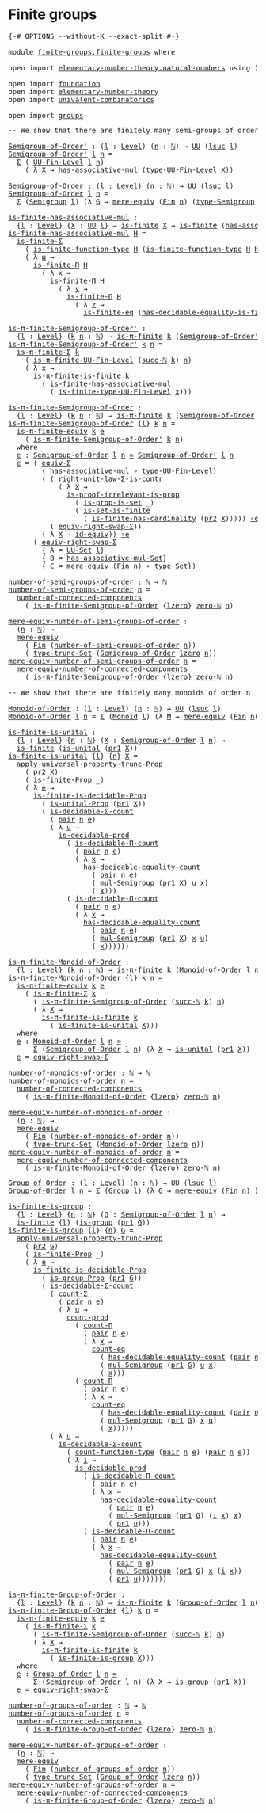 # Finite groups

<pre class="Agda"><a id="26" class="Symbol">{-#</a> <a id="30" class="Keyword">OPTIONS</a> <a id="38" class="Pragma">--without-K</a> <a id="50" class="Pragma">--exact-split</a> <a id="64" class="Symbol">#-}</a>

<a id="69" class="Keyword">module</a> <a id="76" href="finite-groups.finite-groups.html" class="Module">finite-groups.finite-groups</a> <a id="104" class="Keyword">where</a>

<a id="111" class="Keyword">open</a> <a id="116" class="Keyword">import</a> <a id="123" href="elementary-number-theory.natural-numbers.html" class="Module">elementary-number-theory.natural-numbers</a> <a id="164" class="Keyword">using</a> <a id="170" class="Symbol">(</a><a id="171" href="elementary-number-theory.natural-numbers.html#1444" class="Datatype">ℕ</a><a id="172" class="Symbol">)</a>

<a id="175" class="Keyword">open</a> <a id="180" class="Keyword">import</a> <a id="187" href="foundation.html" class="Module">foundation</a>
<a id="198" class="Keyword">open</a> <a id="203" class="Keyword">import</a> <a id="210" href="elementary-number-theory.html" class="Module">elementary-number-theory</a>
<a id="235" class="Keyword">open</a> <a id="240" class="Keyword">import</a> <a id="247" href="univalent-combinatorics.html" class="Module">univalent-combinatorics</a>

<a id="272" class="Keyword">open</a> <a id="277" class="Keyword">import</a> <a id="284" href="groups.html" class="Module">groups</a>
</pre>
<pre class="Agda"><a id="304" class="Comment">-- We show that there are finitely many semi-groups of order n</a>

<a id="Semigroup-of-Order&#39;"></a><a id="368" href="finite-groups.finite-groups.html#368" class="Function">Semigroup-of-Order&#39;</a> <a id="388" class="Symbol">:</a> <a id="390" class="Symbol">(</a><a id="391" href="finite-groups.finite-groups.html#391" class="Bound">l</a> <a id="393" class="Symbol">:</a> <a id="395" href="Agda.Primitive.html#597" class="Postulate">Level</a><a id="400" class="Symbol">)</a> <a id="402" class="Symbol">(</a><a id="403" href="finite-groups.finite-groups.html#403" class="Bound">n</a> <a id="405" class="Symbol">:</a> <a id="407" href="elementary-number-theory.natural-numbers.html#1444" class="Datatype">ℕ</a><a id="408" class="Symbol">)</a> <a id="410" class="Symbol">→</a> <a id="412" href="Agda.Primitive.html#326" class="Primitive">UU</a> <a id="415" class="Symbol">(</a><a id="416" href="Agda.Primitive.html#780" class="Primitive">lsuc</a> <a id="421" href="finite-groups.finite-groups.html#391" class="Bound">l</a><a id="422" class="Symbol">)</a>
<a id="424" href="finite-groups.finite-groups.html#368" class="Function">Semigroup-of-Order&#39;</a> <a id="444" href="finite-groups.finite-groups.html#444" class="Bound">l</a> <a id="446" href="finite-groups.finite-groups.html#446" class="Bound">n</a> <a id="448" class="Symbol">=</a>
  <a id="452" href="foundation-core.dependent-pair-types.html#502" class="Record">Σ</a> <a id="454" class="Symbol">(</a> <a id="456" href="univalent-combinatorics.finite-types.html#4637" class="Function">UU-Fin-Level</a> <a id="469" href="finite-groups.finite-groups.html#444" class="Bound">l</a> <a id="471" href="finite-groups.finite-groups.html#446" class="Bound">n</a><a id="472" class="Symbol">)</a>
    <a id="478" class="Symbol">(</a> <a id="480" class="Symbol">λ</a> <a id="482" href="finite-groups.finite-groups.html#482" class="Bound">X</a> <a id="484" class="Symbol">→</a> <a id="486" href="groups.abstract-groups.html#684" class="Function">has-associative-mul</a> <a id="506" class="Symbol">(</a><a id="507" href="univalent-combinatorics.finite-types.html#4732" class="Function">type-UU-Fin-Level</a> <a id="525" href="finite-groups.finite-groups.html#482" class="Bound">X</a><a id="526" class="Symbol">))</a>

<a id="Semigroup-of-Order"></a><a id="530" href="finite-groups.finite-groups.html#530" class="Function">Semigroup-of-Order</a> <a id="549" class="Symbol">:</a> <a id="551" class="Symbol">(</a><a id="552" href="finite-groups.finite-groups.html#552" class="Bound">l</a> <a id="554" class="Symbol">:</a> <a id="556" href="Agda.Primitive.html#597" class="Postulate">Level</a><a id="561" class="Symbol">)</a> <a id="563" class="Symbol">(</a><a id="564" href="finite-groups.finite-groups.html#564" class="Bound">n</a> <a id="566" class="Symbol">:</a> <a id="568" href="elementary-number-theory.natural-numbers.html#1444" class="Datatype">ℕ</a><a id="569" class="Symbol">)</a> <a id="571" class="Symbol">→</a> <a id="573" href="Agda.Primitive.html#326" class="Primitive">UU</a> <a id="576" class="Symbol">(</a><a id="577" href="Agda.Primitive.html#780" class="Primitive">lsuc</a> <a id="582" href="finite-groups.finite-groups.html#552" class="Bound">l</a><a id="583" class="Symbol">)</a>
<a id="585" href="finite-groups.finite-groups.html#530" class="Function">Semigroup-of-Order</a> <a id="604" href="finite-groups.finite-groups.html#604" class="Bound">l</a> <a id="606" href="finite-groups.finite-groups.html#606" class="Bound">n</a> <a id="608" class="Symbol">=</a>
  <a id="612" href="foundation-core.dependent-pair-types.html#502" class="Record">Σ</a> <a id="614" class="Symbol">(</a><a id="615" href="groups.abstract-groups.html#956" class="Function">Semigroup</a> <a id="625" href="finite-groups.finite-groups.html#604" class="Bound">l</a><a id="626" class="Symbol">)</a> <a id="628" class="Symbol">(λ</a> <a id="631" href="finite-groups.finite-groups.html#631" class="Bound">G</a> <a id="633" class="Symbol">→</a> <a id="635" href="foundation.mere-equivalences.html#1406" class="Function">mere-equiv</a> <a id="646" class="Symbol">(</a><a id="647" href="univalent-combinatorics.standard-finite-types.html#1975" class="Function">Fin</a> <a id="651" href="finite-groups.finite-groups.html#606" class="Bound">n</a><a id="652" class="Symbol">)</a> <a id="654" class="Symbol">(</a><a id="655" href="groups.abstract-groups.html#1152" class="Function">type-Semigroup</a> <a id="670" href="finite-groups.finite-groups.html#631" class="Bound">G</a><a id="671" class="Symbol">))</a>

<a id="is-finite-has-associative-mul"></a><a id="675" href="finite-groups.finite-groups.html#675" class="Function">is-finite-has-associative-mul</a> <a id="705" class="Symbol">:</a>
  <a id="709" class="Symbol">{</a><a id="710" href="finite-groups.finite-groups.html#710" class="Bound">l</a> <a id="712" class="Symbol">:</a> <a id="714" href="Agda.Primitive.html#597" class="Postulate">Level</a><a id="719" class="Symbol">}</a> <a id="721" class="Symbol">{</a><a id="722" href="finite-groups.finite-groups.html#722" class="Bound">X</a> <a id="724" class="Symbol">:</a> <a id="726" href="Agda.Primitive.html#326" class="Primitive">UU</a> <a id="729" href="finite-groups.finite-groups.html#710" class="Bound">l</a><a id="730" class="Symbol">}</a> <a id="732" class="Symbol">→</a> <a id="734" href="univalent-combinatorics.finite-types.html#3732" class="Function">is-finite</a> <a id="744" href="finite-groups.finite-groups.html#722" class="Bound">X</a> <a id="746" class="Symbol">→</a> <a id="748" href="univalent-combinatorics.finite-types.html#3732" class="Function">is-finite</a> <a id="758" class="Symbol">(</a><a id="759" href="groups.abstract-groups.html#684" class="Function">has-associative-mul</a> <a id="779" href="finite-groups.finite-groups.html#722" class="Bound">X</a><a id="780" class="Symbol">)</a>
<a id="782" href="finite-groups.finite-groups.html#675" class="Function">is-finite-has-associative-mul</a> <a id="812" href="finite-groups.finite-groups.html#812" class="Bound">H</a> <a id="814" class="Symbol">=</a>
  <a id="818" href="univalent-combinatorics.dependent-sum-finite-types.html#2479" class="Function">is-finite-Σ</a>
    <a id="834" class="Symbol">(</a> <a id="836" href="univalent-combinatorics.finite-function-types.html#817" class="Function">is-finite-function-type</a> <a id="860" href="finite-groups.finite-groups.html#812" class="Bound">H</a> <a id="862" class="Symbol">(</a><a id="863" href="univalent-combinatorics.finite-function-types.html#817" class="Function">is-finite-function-type</a> <a id="887" href="finite-groups.finite-groups.html#812" class="Bound">H</a> <a id="889" href="finite-groups.finite-groups.html#812" class="Bound">H</a><a id="890" class="Symbol">))</a>
    <a id="897" class="Symbol">(</a> <a id="899" class="Symbol">λ</a> <a id="901" href="finite-groups.finite-groups.html#901" class="Bound">μ</a> <a id="903" class="Symbol">→</a>
      <a id="911" href="univalent-combinatorics.dependent-product-finite-types.html#696" class="Function">is-finite-Π</a> <a id="923" href="finite-groups.finite-groups.html#812" class="Bound">H</a>
        <a id="933" class="Symbol">(</a> <a id="935" class="Symbol">λ</a> <a id="937" href="finite-groups.finite-groups.html#937" class="Bound">x</a> <a id="939" class="Symbol">→</a>
          <a id="951" href="univalent-combinatorics.dependent-product-finite-types.html#696" class="Function">is-finite-Π</a> <a id="963" href="finite-groups.finite-groups.html#812" class="Bound">H</a>
            <a id="977" class="Symbol">(</a> <a id="979" class="Symbol">λ</a> <a id="981" href="finite-groups.finite-groups.html#981" class="Bound">y</a> <a id="983" class="Symbol">→</a>
              <a id="999" href="univalent-combinatorics.dependent-product-finite-types.html#696" class="Function">is-finite-Π</a> <a id="1011" href="finite-groups.finite-groups.html#812" class="Bound">H</a>
                <a id="1029" class="Symbol">(</a> <a id="1031" class="Symbol">λ</a> <a id="1033" href="finite-groups.finite-groups.html#1033" class="Bound">z</a> <a id="1035" class="Symbol">→</a>
                  <a id="1055" href="univalent-combinatorics.equality-finite-types.html#3302" class="Function">is-finite-eq</a> <a id="1068" class="Symbol">(</a><a id="1069" href="univalent-combinatorics.equality-finite-types.html#1960" class="Function">has-decidable-equality-is-finite</a> <a id="1102" href="finite-groups.finite-groups.html#812" class="Bound">H</a><a id="1103" class="Symbol">)))))</a>

<a id="is-π-finite-Semigroup-of-Order&#39;"></a><a id="1110" href="finite-groups.finite-groups.html#1110" class="Function">is-π-finite-Semigroup-of-Order&#39;</a> <a id="1142" class="Symbol">:</a>
  <a id="1146" class="Symbol">{</a><a id="1147" href="finite-groups.finite-groups.html#1147" class="Bound">l</a> <a id="1149" class="Symbol">:</a> <a id="1151" href="Agda.Primitive.html#597" class="Postulate">Level</a><a id="1156" class="Symbol">}</a> <a id="1158" class="Symbol">(</a><a id="1159" href="finite-groups.finite-groups.html#1159" class="Bound">k</a> <a id="1161" href="finite-groups.finite-groups.html#1161" class="Bound">n</a> <a id="1163" class="Symbol">:</a> <a id="1165" href="elementary-number-theory.natural-numbers.html#1444" class="Datatype">ℕ</a><a id="1166" class="Symbol">)</a> <a id="1168" class="Symbol">→</a> <a id="1170" href="univalent-combinatorics.pi-finite-types.html#8676" class="Function">is-π-finite</a> <a id="1182" href="finite-groups.finite-groups.html#1159" class="Bound">k</a> <a id="1184" class="Symbol">(</a><a id="1185" href="finite-groups.finite-groups.html#368" class="Function">Semigroup-of-Order&#39;</a> <a id="1205" href="finite-groups.finite-groups.html#1147" class="Bound">l</a> <a id="1207" href="finite-groups.finite-groups.html#1161" class="Bound">n</a><a id="1208" class="Symbol">)</a>
<a id="1210" href="finite-groups.finite-groups.html#1110" class="Function">is-π-finite-Semigroup-of-Order&#39;</a> <a id="1242" href="finite-groups.finite-groups.html#1242" class="Bound">k</a> <a id="1244" href="finite-groups.finite-groups.html#1244" class="Bound">n</a> <a id="1246" class="Symbol">=</a>
  <a id="1250" href="univalent-combinatorics.pi-finite-types.html#34735" class="Function">is-π-finite-Σ</a> <a id="1264" href="finite-groups.finite-groups.html#1242" class="Bound">k</a>
    <a id="1270" class="Symbol">(</a> <a id="1272" href="univalent-combinatorics.pi-finite-types.html#15770" class="Function">is-π-finite-UU-Fin-Level</a> <a id="1297" class="Symbol">(</a><a id="1298" href="elementary-number-theory.natural-numbers.html#1478" class="InductiveConstructor">succ-ℕ</a> <a id="1305" href="finite-groups.finite-groups.html#1242" class="Bound">k</a><a id="1306" class="Symbol">)</a> <a id="1308" href="finite-groups.finite-groups.html#1244" class="Bound">n</a><a id="1309" class="Symbol">)</a>
    <a id="1315" class="Symbol">(</a> <a id="1317" class="Symbol">λ</a> <a id="1319" href="finite-groups.finite-groups.html#1319" class="Bound">x</a> <a id="1321" class="Symbol">→</a>
      <a id="1329" href="univalent-combinatorics.pi-finite-types.html#14675" class="Function">is-π-finite-is-finite</a> <a id="1351" href="finite-groups.finite-groups.html#1242" class="Bound">k</a>
        <a id="1361" class="Symbol">(</a> <a id="1363" href="finite-groups.finite-groups.html#675" class="Function">is-finite-has-associative-mul</a>
          <a id="1403" class="Symbol">(</a> <a id="1405" href="univalent-combinatorics.finite-types.html#9777" class="Function">is-finite-type-UU-Fin-Level</a> <a id="1433" href="finite-groups.finite-groups.html#1319" class="Bound">x</a><a id="1434" class="Symbol">)))</a>

<a id="is-π-finite-Semigroup-of-Order"></a><a id="1439" href="finite-groups.finite-groups.html#1439" class="Function">is-π-finite-Semigroup-of-Order</a> <a id="1470" class="Symbol">:</a>
  <a id="1474" class="Symbol">{</a><a id="1475" href="finite-groups.finite-groups.html#1475" class="Bound">l</a> <a id="1477" class="Symbol">:</a> <a id="1479" href="Agda.Primitive.html#597" class="Postulate">Level</a><a id="1484" class="Symbol">}</a> <a id="1486" class="Symbol">(</a><a id="1487" href="finite-groups.finite-groups.html#1487" class="Bound">k</a> <a id="1489" href="finite-groups.finite-groups.html#1489" class="Bound">n</a> <a id="1491" class="Symbol">:</a> <a id="1493" href="elementary-number-theory.natural-numbers.html#1444" class="Datatype">ℕ</a><a id="1494" class="Symbol">)</a> <a id="1496" class="Symbol">→</a> <a id="1498" href="univalent-combinatorics.pi-finite-types.html#8676" class="Function">is-π-finite</a> <a id="1510" href="finite-groups.finite-groups.html#1487" class="Bound">k</a> <a id="1512" class="Symbol">(</a><a id="1513" href="finite-groups.finite-groups.html#530" class="Function">Semigroup-of-Order</a> <a id="1532" href="finite-groups.finite-groups.html#1475" class="Bound">l</a> <a id="1534" href="finite-groups.finite-groups.html#1489" class="Bound">n</a><a id="1535" class="Symbol">)</a>
<a id="1537" href="finite-groups.finite-groups.html#1439" class="Function">is-π-finite-Semigroup-of-Order</a> <a id="1568" class="Symbol">{</a><a id="1569" href="finite-groups.finite-groups.html#1569" class="Bound">l</a><a id="1570" class="Symbol">}</a> <a id="1572" href="finite-groups.finite-groups.html#1572" class="Bound">k</a> <a id="1574" href="finite-groups.finite-groups.html#1574" class="Bound">n</a> <a id="1576" class="Symbol">=</a>
  <a id="1580" href="univalent-combinatorics.pi-finite-types.html#10882" class="Function">is-π-finite-equiv</a> <a id="1598" href="finite-groups.finite-groups.html#1572" class="Bound">k</a> <a id="1600" href="finite-groups.finite-groups.html#1655" class="Function">e</a>
    <a id="1606" class="Symbol">(</a> <a id="1608" href="finite-groups.finite-groups.html#1110" class="Function">is-π-finite-Semigroup-of-Order&#39;</a> <a id="1640" href="finite-groups.finite-groups.html#1572" class="Bound">k</a> <a id="1642" href="finite-groups.finite-groups.html#1574" class="Bound">n</a><a id="1643" class="Symbol">)</a>
  <a id="1647" class="Keyword">where</a>
  <a id="1655" href="finite-groups.finite-groups.html#1655" class="Function">e</a> <a id="1657" class="Symbol">:</a> <a id="1659" href="finite-groups.finite-groups.html#530" class="Function">Semigroup-of-Order</a> <a id="1678" href="finite-groups.finite-groups.html#1569" class="Bound">l</a> <a id="1680" href="finite-groups.finite-groups.html#1574" class="Bound">n</a> <a id="1682" href="foundation-core.equivalences.html#1607" class="Function Operator">≃</a> <a id="1684" href="finite-groups.finite-groups.html#368" class="Function">Semigroup-of-Order&#39;</a> <a id="1704" href="finite-groups.finite-groups.html#1569" class="Bound">l</a> <a id="1706" href="finite-groups.finite-groups.html#1574" class="Bound">n</a>
  <a id="1710" href="finite-groups.finite-groups.html#1655" class="Function">e</a> <a id="1712" class="Symbol">=</a> <a id="1714" class="Symbol">(</a> <a id="1716" href="foundation-core.functoriality-dependent-pair-types.html#10421" class="Function">equiv-Σ</a>
        <a id="1732" class="Symbol">(</a> <a id="1734" href="groups.abstract-groups.html#684" class="Function">has-associative-mul</a> <a id="1754" href="foundation-core.functions.html#407" class="Function Operator">∘</a> <a id="1756" href="univalent-combinatorics.finite-types.html#4732" class="Function">type-UU-Fin-Level</a><a id="1773" class="Symbol">)</a>
        <a id="1783" class="Symbol">(</a> <a id="1785" class="Symbol">(</a> <a id="1787" href="foundation-core.type-arithmetic-dependent-pair-types.html#4301" class="Function">right-unit-law-Σ-is-contr</a>
            <a id="1825" class="Symbol">(</a> <a id="1827" class="Symbol">λ</a> <a id="1829" href="finite-groups.finite-groups.html#1829" class="Bound">X</a> <a id="1831" class="Symbol">→</a>
              <a id="1847" href="foundation-core.propositions.html#2978" class="Function">is-proof-irrelevant-is-prop</a>
                <a id="1891" class="Symbol">(</a> <a id="1893" href="foundation.sets.html#2041" class="Function">is-prop-is-set</a> <a id="1908" class="Symbol">_)</a>
                <a id="1927" class="Symbol">(</a> <a id="1929" href="univalent-combinatorics.equality-finite-types.html#1601" class="Function">is-set-is-finite</a>
                  <a id="1964" class="Symbol">(</a> <a id="1966" href="univalent-combinatorics.finite-types.html#11573" class="Function">is-finite-has-cardinality</a> <a id="1992" class="Symbol">(</a><a id="1993" href="foundation-core.dependent-pair-types.html#604" class="Field">pr2</a> <a id="1997" href="finite-groups.finite-groups.html#1829" class="Bound">X</a><a id="1998" class="Symbol">)))))</a> <a id="2004" href="foundation-core.equivalences.html#7843" class="Function Operator">∘e</a>
          <a id="2017" class="Symbol">(</a> <a id="2019" href="foundation-core.type-arithmetic-dependent-pair-types.html#11499" class="Function">equiv-right-swap-Σ</a><a id="2037" class="Symbol">))</a>
        <a id="2048" class="Symbol">(</a> <a id="2050" class="Symbol">λ</a> <a id="2052" href="finite-groups.finite-groups.html#2052" class="Bound">X</a> <a id="2054" class="Symbol">→</a> <a id="2056" href="foundation-core.equivalences.html#2480" class="Function">id-equiv</a><a id="2064" class="Symbol">))</a> <a id="2067" href="foundation-core.equivalences.html#7843" class="Function Operator">∘e</a>
      <a id="2076" class="Symbol">(</a> <a id="2078" href="foundation-core.type-arithmetic-dependent-pair-types.html#11499" class="Function">equiv-right-swap-Σ</a>
        <a id="2105" class="Symbol">{</a> <a id="2107" class="Argument">A</a> <a id="2109" class="Symbol">=</a> <a id="2111" href="foundation-core.sets.html#1177" class="Function">UU-Set</a> <a id="2118" href="finite-groups.finite-groups.html#1569" class="Bound">l</a><a id="2119" class="Symbol">}</a>
        <a id="2129" class="Symbol">{</a> <a id="2131" class="Argument">B</a> <a id="2133" class="Symbol">=</a> <a id="2135" href="groups.abstract-groups.html#830" class="Function">has-associative-mul-Set</a><a id="2158" class="Symbol">}</a>
        <a id="2168" class="Symbol">{</a> <a id="2170" class="Argument">C</a> <a id="2172" class="Symbol">=</a> <a id="2174" href="foundation.mere-equivalences.html#1406" class="Function">mere-equiv</a> <a id="2185" class="Symbol">(</a><a id="2186" href="univalent-combinatorics.standard-finite-types.html#1975" class="Function">Fin</a> <a id="2190" href="finite-groups.finite-groups.html#1574" class="Bound">n</a><a id="2191" class="Symbol">)</a> <a id="2193" href="foundation-core.functions.html#407" class="Function Operator">∘</a> <a id="2195" href="foundation-core.sets.html#1291" class="Function">type-Set</a><a id="2203" class="Symbol">})</a>

<a id="number-of-semi-groups-of-order"></a><a id="2207" href="finite-groups.finite-groups.html#2207" class="Function">number-of-semi-groups-of-order</a> <a id="2238" class="Symbol">:</a> <a id="2240" href="elementary-number-theory.natural-numbers.html#1444" class="Datatype">ℕ</a> <a id="2242" class="Symbol">→</a> <a id="2244" href="elementary-number-theory.natural-numbers.html#1444" class="Datatype">ℕ</a>
<a id="2246" href="finite-groups.finite-groups.html#2207" class="Function">number-of-semi-groups-of-order</a> <a id="2277" href="finite-groups.finite-groups.html#2277" class="Bound">n</a> <a id="2279" class="Symbol">=</a>
  <a id="2283" href="univalent-combinatorics.pi-finite-types.html#7954" class="Function">number-of-connected-components</a>
    <a id="2318" class="Symbol">(</a> <a id="2320" href="finite-groups.finite-groups.html#1439" class="Function">is-π-finite-Semigroup-of-Order</a> <a id="2351" class="Symbol">{</a><a id="2352" href="Agda.Primitive.html#764" class="Primitive">lzero</a><a id="2357" class="Symbol">}</a> <a id="2359" href="elementary-number-theory.natural-numbers.html#1465" class="InductiveConstructor">zero-ℕ</a> <a id="2366" href="finite-groups.finite-groups.html#2277" class="Bound">n</a><a id="2367" class="Symbol">)</a>

<a id="mere-equiv-number-of-semi-groups-of-order"></a><a id="2370" href="finite-groups.finite-groups.html#2370" class="Function">mere-equiv-number-of-semi-groups-of-order</a> <a id="2412" class="Symbol">:</a>
  <a id="2416" class="Symbol">(</a><a id="2417" href="finite-groups.finite-groups.html#2417" class="Bound">n</a> <a id="2419" class="Symbol">:</a> <a id="2421" href="elementary-number-theory.natural-numbers.html#1444" class="Datatype">ℕ</a><a id="2422" class="Symbol">)</a> <a id="2424" class="Symbol">→</a>
  <a id="2428" href="foundation.mere-equivalences.html#1406" class="Function">mere-equiv</a>
    <a id="2443" class="Symbol">(</a> <a id="2445" href="univalent-combinatorics.standard-finite-types.html#1975" class="Function">Fin</a> <a id="2449" class="Symbol">(</a><a id="2450" href="finite-groups.finite-groups.html#2207" class="Function">number-of-semi-groups-of-order</a> <a id="2481" href="finite-groups.finite-groups.html#2417" class="Bound">n</a><a id="2482" class="Symbol">))</a>
    <a id="2489" class="Symbol">(</a> <a id="2491" href="foundation.set-truncations.html#3386" class="Postulate">type-trunc-Set</a> <a id="2506" class="Symbol">(</a><a id="2507" href="finite-groups.finite-groups.html#530" class="Function">Semigroup-of-Order</a> <a id="2526" href="Agda.Primitive.html#764" class="Primitive">lzero</a> <a id="2532" href="finite-groups.finite-groups.html#2417" class="Bound">n</a><a id="2533" class="Symbol">))</a>
<a id="2536" href="finite-groups.finite-groups.html#2370" class="Function">mere-equiv-number-of-semi-groups-of-order</a> <a id="2578" href="finite-groups.finite-groups.html#2578" class="Bound">n</a> <a id="2580" class="Symbol">=</a>
  <a id="2584" href="univalent-combinatorics.pi-finite-types.html#8119" class="Function">mere-equiv-number-of-connected-components</a>
    <a id="2630" class="Symbol">(</a> <a id="2632" href="finite-groups.finite-groups.html#1439" class="Function">is-π-finite-Semigroup-of-Order</a> <a id="2663" class="Symbol">{</a><a id="2664" href="Agda.Primitive.html#764" class="Primitive">lzero</a><a id="2669" class="Symbol">}</a> <a id="2671" href="elementary-number-theory.natural-numbers.html#1465" class="InductiveConstructor">zero-ℕ</a> <a id="2678" href="finite-groups.finite-groups.html#2578" class="Bound">n</a><a id="2679" class="Symbol">)</a>

<a id="2682" class="Comment">-- We show that there are finitely many monoids of order n</a>

<a id="Monoid-of-Order"></a><a id="2742" href="finite-groups.finite-groups.html#2742" class="Function">Monoid-of-Order</a> <a id="2758" class="Symbol">:</a> <a id="2760" class="Symbol">(</a><a id="2761" href="finite-groups.finite-groups.html#2761" class="Bound">l</a> <a id="2763" class="Symbol">:</a> <a id="2765" href="Agda.Primitive.html#597" class="Postulate">Level</a><a id="2770" class="Symbol">)</a> <a id="2772" class="Symbol">(</a><a id="2773" href="finite-groups.finite-groups.html#2773" class="Bound">n</a> <a id="2775" class="Symbol">:</a> <a id="2777" href="elementary-number-theory.natural-numbers.html#1444" class="Datatype">ℕ</a><a id="2778" class="Symbol">)</a> <a id="2780" class="Symbol">→</a> <a id="2782" href="Agda.Primitive.html#326" class="Primitive">UU</a> <a id="2785" class="Symbol">(</a><a id="2786" href="Agda.Primitive.html#780" class="Primitive">lsuc</a> <a id="2791" href="finite-groups.finite-groups.html#2761" class="Bound">l</a><a id="2792" class="Symbol">)</a>
<a id="2794" href="finite-groups.finite-groups.html#2742" class="Function">Monoid-of-Order</a> <a id="2810" href="finite-groups.finite-groups.html#2810" class="Bound">l</a> <a id="2812" href="finite-groups.finite-groups.html#2812" class="Bound">n</a> <a id="2814" class="Symbol">=</a> <a id="2816" href="foundation-core.dependent-pair-types.html#502" class="Record">Σ</a> <a id="2818" class="Symbol">(</a><a id="2819" href="groups.abstract-groups.html#16849" class="Function">Monoid</a> <a id="2826" href="finite-groups.finite-groups.html#2810" class="Bound">l</a><a id="2827" class="Symbol">)</a> <a id="2829" class="Symbol">(λ</a> <a id="2832" href="finite-groups.finite-groups.html#2832" class="Bound">M</a> <a id="2834" class="Symbol">→</a> <a id="2836" href="foundation.mere-equivalences.html#1406" class="Function">mere-equiv</a> <a id="2847" class="Symbol">(</a><a id="2848" href="univalent-combinatorics.standard-finite-types.html#1975" class="Function">Fin</a> <a id="2852" href="finite-groups.finite-groups.html#2812" class="Bound">n</a><a id="2853" class="Symbol">)</a> <a id="2855" class="Symbol">(</a><a id="2856" href="groups.abstract-groups.html#17014" class="Function">type-Monoid</a> <a id="2868" href="finite-groups.finite-groups.html#2832" class="Bound">M</a><a id="2869" class="Symbol">))</a>

<a id="is-finite-is-unital"></a><a id="2873" href="finite-groups.finite-groups.html#2873" class="Function">is-finite-is-unital</a> <a id="2893" class="Symbol">:</a>
  <a id="2897" class="Symbol">{</a><a id="2898" href="finite-groups.finite-groups.html#2898" class="Bound">l</a> <a id="2900" class="Symbol">:</a> <a id="2902" href="Agda.Primitive.html#597" class="Postulate">Level</a><a id="2907" class="Symbol">}</a> <a id="2909" class="Symbol">{</a><a id="2910" href="finite-groups.finite-groups.html#2910" class="Bound">n</a> <a id="2912" class="Symbol">:</a> <a id="2914" href="elementary-number-theory.natural-numbers.html#1444" class="Datatype">ℕ</a><a id="2915" class="Symbol">}</a> <a id="2917" class="Symbol">(</a><a id="2918" href="finite-groups.finite-groups.html#2918" class="Bound">X</a> <a id="2920" class="Symbol">:</a> <a id="2922" href="finite-groups.finite-groups.html#530" class="Function">Semigroup-of-Order</a> <a id="2941" href="finite-groups.finite-groups.html#2898" class="Bound">l</a> <a id="2943" href="finite-groups.finite-groups.html#2910" class="Bound">n</a><a id="2944" class="Symbol">)</a> <a id="2946" class="Symbol">→</a>
  <a id="2950" href="univalent-combinatorics.finite-types.html#3732" class="Function">is-finite</a> <a id="2960" class="Symbol">(</a><a id="2961" href="groups.abstract-groups.html#16626" class="Function">is-unital</a> <a id="2971" class="Symbol">(</a><a id="2972" href="foundation-core.dependent-pair-types.html#592" class="Field">pr1</a> <a id="2976" href="finite-groups.finite-groups.html#2918" class="Bound">X</a><a id="2977" class="Symbol">))</a>
<a id="2980" href="finite-groups.finite-groups.html#2873" class="Function">is-finite-is-unital</a> <a id="3000" class="Symbol">{</a><a id="3001" href="finite-groups.finite-groups.html#3001" class="Bound">l</a><a id="3002" class="Symbol">}</a> <a id="3004" class="Symbol">{</a><a id="3005" href="finite-groups.finite-groups.html#3005" class="Bound">n</a><a id="3006" class="Symbol">}</a> <a id="3008" href="finite-groups.finite-groups.html#3008" class="Bound">X</a> <a id="3010" class="Symbol">=</a>
  <a id="3014" href="foundation.propositional-truncations.html#5148" class="Function">apply-universal-property-trunc-Prop</a>
    <a id="3054" class="Symbol">(</a> <a id="3056" href="foundation-core.dependent-pair-types.html#604" class="Field">pr2</a> <a id="3060" href="finite-groups.finite-groups.html#3008" class="Bound">X</a><a id="3061" class="Symbol">)</a>
    <a id="3067" class="Symbol">(</a> <a id="3069" href="univalent-combinatorics.finite-types.html#3641" class="Function">is-finite-Prop</a> <a id="3084" class="Symbol">_)</a>
    <a id="3091" class="Symbol">(</a> <a id="3093" class="Symbol">λ</a> <a id="3095" href="finite-groups.finite-groups.html#3095" class="Bound">e</a> <a id="3097" class="Symbol">→</a>
      <a id="3105" href="univalent-combinatorics.finite-types.html#8538" class="Function">is-finite-is-decidable-Prop</a>
        <a id="3141" class="Symbol">(</a> <a id="3143" href="groups.abstract-groups.html#18963" class="Function">is-unital-Prop</a> <a id="3158" class="Symbol">(</a><a id="3159" href="foundation-core.dependent-pair-types.html#592" class="Field">pr1</a> <a id="3163" href="finite-groups.finite-groups.html#3008" class="Bound">X</a><a id="3164" class="Symbol">))</a>
        <a id="3175" class="Symbol">(</a> <a id="3177" href="univalent-combinatorics.decidable-dependent-pair-types.html#800" class="Function">is-decidable-Σ-count</a>
          <a id="3208" class="Symbol">(</a> <a id="3210" href="foundation-core.dependent-pair-types.html#575" class="InductiveConstructor">pair</a> <a id="3215" href="finite-groups.finite-groups.html#3005" class="Bound">n</a> <a id="3217" href="finite-groups.finite-groups.html#3095" class="Bound">e</a><a id="3218" class="Symbol">)</a>
          <a id="3230" class="Symbol">(</a> <a id="3232" class="Symbol">λ</a> <a id="3234" href="finite-groups.finite-groups.html#3234" class="Bound">u</a> <a id="3236" class="Symbol">→</a>
            <a id="3250" href="foundation.decidable-types.html#3650" class="Function">is-decidable-prod</a>
              <a id="3282" class="Symbol">(</a> <a id="3284" href="univalent-combinatorics.decidable-dependent-function-types.html#1130" class="Function">is-decidable-Π-count</a>
                <a id="3321" class="Symbol">(</a> <a id="3323" href="foundation-core.dependent-pair-types.html#575" class="InductiveConstructor">pair</a> <a id="3328" href="finite-groups.finite-groups.html#3005" class="Bound">n</a> <a id="3330" href="finite-groups.finite-groups.html#3095" class="Bound">e</a><a id="3331" class="Symbol">)</a>
                <a id="3349" class="Symbol">(</a> <a id="3351" class="Symbol">λ</a> <a id="3353" href="finite-groups.finite-groups.html#3353" class="Bound">x</a> <a id="3355" class="Symbol">→</a>
                  <a id="3375" href="univalent-combinatorics.counting.html#5708" class="Function">has-decidable-equality-count</a>
                    <a id="3424" class="Symbol">(</a> <a id="3426" href="foundation-core.dependent-pair-types.html#575" class="InductiveConstructor">pair</a> <a id="3431" href="finite-groups.finite-groups.html#3005" class="Bound">n</a> <a id="3433" href="finite-groups.finite-groups.html#3095" class="Bound">e</a><a id="3434" class="Symbol">)</a>
                    <a id="3456" class="Symbol">(</a> <a id="3458" href="groups.abstract-groups.html#1426" class="Function">mul-Semigroup</a> <a id="3472" class="Symbol">(</a><a id="3473" href="foundation-core.dependent-pair-types.html#592" class="Field">pr1</a> <a id="3477" href="finite-groups.finite-groups.html#3008" class="Bound">X</a><a id="3478" class="Symbol">)</a> <a id="3480" href="finite-groups.finite-groups.html#3234" class="Bound">u</a> <a id="3482" href="finite-groups.finite-groups.html#3353" class="Bound">x</a><a id="3483" class="Symbol">)</a>
                    <a id="3505" class="Symbol">(</a> <a id="3507" href="finite-groups.finite-groups.html#3353" class="Bound">x</a><a id="3508" class="Symbol">)))</a>
              <a id="3526" class="Symbol">(</a> <a id="3528" href="univalent-combinatorics.decidable-dependent-function-types.html#1130" class="Function">is-decidable-Π-count</a>
                <a id="3565" class="Symbol">(</a> <a id="3567" href="foundation-core.dependent-pair-types.html#575" class="InductiveConstructor">pair</a> <a id="3572" href="finite-groups.finite-groups.html#3005" class="Bound">n</a> <a id="3574" href="finite-groups.finite-groups.html#3095" class="Bound">e</a><a id="3575" class="Symbol">)</a>
                <a id="3593" class="Symbol">(</a> <a id="3595" class="Symbol">λ</a> <a id="3597" href="finite-groups.finite-groups.html#3597" class="Bound">x</a> <a id="3599" class="Symbol">→</a>
                  <a id="3619" href="univalent-combinatorics.counting.html#5708" class="Function">has-decidable-equality-count</a>
                    <a id="3668" class="Symbol">(</a> <a id="3670" href="foundation-core.dependent-pair-types.html#575" class="InductiveConstructor">pair</a> <a id="3675" href="finite-groups.finite-groups.html#3005" class="Bound">n</a> <a id="3677" href="finite-groups.finite-groups.html#3095" class="Bound">e</a><a id="3678" class="Symbol">)</a>
                    <a id="3700" class="Symbol">(</a> <a id="3702" href="groups.abstract-groups.html#1426" class="Function">mul-Semigroup</a> <a id="3716" class="Symbol">(</a><a id="3717" href="foundation-core.dependent-pair-types.html#592" class="Field">pr1</a> <a id="3721" href="finite-groups.finite-groups.html#3008" class="Bound">X</a><a id="3722" class="Symbol">)</a> <a id="3724" href="finite-groups.finite-groups.html#3597" class="Bound">x</a> <a id="3726" href="finite-groups.finite-groups.html#3234" class="Bound">u</a><a id="3727" class="Symbol">)</a>
                    <a id="3749" class="Symbol">(</a> <a id="3751" href="finite-groups.finite-groups.html#3597" class="Bound">x</a><a id="3752" class="Symbol">))))))</a>

<a id="is-π-finite-Monoid-of-Order"></a><a id="3760" href="finite-groups.finite-groups.html#3760" class="Function">is-π-finite-Monoid-of-Order</a> <a id="3788" class="Symbol">:</a>
  <a id="3792" class="Symbol">{</a><a id="3793" href="finite-groups.finite-groups.html#3793" class="Bound">l</a> <a id="3795" class="Symbol">:</a> <a id="3797" href="Agda.Primitive.html#597" class="Postulate">Level</a><a id="3802" class="Symbol">}</a> <a id="3804" class="Symbol">(</a><a id="3805" href="finite-groups.finite-groups.html#3805" class="Bound">k</a> <a id="3807" href="finite-groups.finite-groups.html#3807" class="Bound">n</a> <a id="3809" class="Symbol">:</a> <a id="3811" href="elementary-number-theory.natural-numbers.html#1444" class="Datatype">ℕ</a><a id="3812" class="Symbol">)</a> <a id="3814" class="Symbol">→</a> <a id="3816" href="univalent-combinatorics.pi-finite-types.html#8676" class="Function">is-π-finite</a> <a id="3828" href="finite-groups.finite-groups.html#3805" class="Bound">k</a> <a id="3830" class="Symbol">(</a><a id="3831" href="finite-groups.finite-groups.html#2742" class="Function">Monoid-of-Order</a> <a id="3847" href="finite-groups.finite-groups.html#3793" class="Bound">l</a> <a id="3849" href="finite-groups.finite-groups.html#3807" class="Bound">n</a><a id="3850" class="Symbol">)</a>
<a id="3852" href="finite-groups.finite-groups.html#3760" class="Function">is-π-finite-Monoid-of-Order</a> <a id="3880" class="Symbol">{</a><a id="3881" href="finite-groups.finite-groups.html#3881" class="Bound">l</a><a id="3882" class="Symbol">}</a> <a id="3884" href="finite-groups.finite-groups.html#3884" class="Bound">k</a> <a id="3886" href="finite-groups.finite-groups.html#3886" class="Bound">n</a> <a id="3888" class="Symbol">=</a>
  <a id="3892" href="univalent-combinatorics.pi-finite-types.html#10882" class="Function">is-π-finite-equiv</a> <a id="3910" href="finite-groups.finite-groups.html#3884" class="Bound">k</a> <a id="3912" href="finite-groups.finite-groups.html#4082" class="Function">e</a>
    <a id="3918" class="Symbol">(</a> <a id="3920" href="univalent-combinatorics.pi-finite-types.html#34735" class="Function">is-π-finite-Σ</a> <a id="3934" href="finite-groups.finite-groups.html#3884" class="Bound">k</a>
      <a id="3942" class="Symbol">(</a> <a id="3944" href="finite-groups.finite-groups.html#1439" class="Function">is-π-finite-Semigroup-of-Order</a> <a id="3975" class="Symbol">(</a><a id="3976" href="elementary-number-theory.natural-numbers.html#1478" class="InductiveConstructor">succ-ℕ</a> <a id="3983" href="finite-groups.finite-groups.html#3884" class="Bound">k</a><a id="3984" class="Symbol">)</a> <a id="3986" href="finite-groups.finite-groups.html#3886" class="Bound">n</a><a id="3987" class="Symbol">)</a>
      <a id="3995" class="Symbol">(</a> <a id="3997" class="Symbol">λ</a> <a id="3999" href="finite-groups.finite-groups.html#3999" class="Bound">X</a> <a id="4001" class="Symbol">→</a>
        <a id="4011" href="univalent-combinatorics.pi-finite-types.html#14675" class="Function">is-π-finite-is-finite</a> <a id="4033" href="finite-groups.finite-groups.html#3884" class="Bound">k</a>
          <a id="4045" class="Symbol">(</a> <a id="4047" href="finite-groups.finite-groups.html#2873" class="Function">is-finite-is-unital</a> <a id="4067" href="finite-groups.finite-groups.html#3999" class="Bound">X</a><a id="4068" class="Symbol">)))</a>
  <a id="4074" class="Keyword">where</a>
  <a id="4082" href="finite-groups.finite-groups.html#4082" class="Function">e</a> <a id="4084" class="Symbol">:</a> <a id="4086" href="finite-groups.finite-groups.html#2742" class="Function">Monoid-of-Order</a> <a id="4102" href="finite-groups.finite-groups.html#3881" class="Bound">l</a> <a id="4104" href="finite-groups.finite-groups.html#3886" class="Bound">n</a> <a id="4106" href="foundation-core.equivalences.html#1607" class="Function Operator">≃</a>
      <a id="4114" href="foundation-core.dependent-pair-types.html#502" class="Record">Σ</a> <a id="4116" class="Symbol">(</a><a id="4117" href="finite-groups.finite-groups.html#530" class="Function">Semigroup-of-Order</a> <a id="4136" href="finite-groups.finite-groups.html#3881" class="Bound">l</a> <a id="4138" href="finite-groups.finite-groups.html#3886" class="Bound">n</a><a id="4139" class="Symbol">)</a> <a id="4141" class="Symbol">(λ</a> <a id="4144" href="finite-groups.finite-groups.html#4144" class="Bound">X</a> <a id="4146" class="Symbol">→</a> <a id="4148" href="groups.abstract-groups.html#16626" class="Function">is-unital</a> <a id="4158" class="Symbol">(</a><a id="4159" href="foundation-core.dependent-pair-types.html#592" class="Field">pr1</a> <a id="4163" href="finite-groups.finite-groups.html#4144" class="Bound">X</a><a id="4164" class="Symbol">))</a>
  <a id="4169" href="finite-groups.finite-groups.html#4082" class="Function">e</a> <a id="4171" class="Symbol">=</a> <a id="4173" href="foundation-core.type-arithmetic-dependent-pair-types.html#11499" class="Function">equiv-right-swap-Σ</a>

<a id="number-of-monoids-of-order"></a><a id="4193" href="finite-groups.finite-groups.html#4193" class="Function">number-of-monoids-of-order</a> <a id="4220" class="Symbol">:</a> <a id="4222" href="elementary-number-theory.natural-numbers.html#1444" class="Datatype">ℕ</a> <a id="4224" class="Symbol">→</a> <a id="4226" href="elementary-number-theory.natural-numbers.html#1444" class="Datatype">ℕ</a>
<a id="4228" href="finite-groups.finite-groups.html#4193" class="Function">number-of-monoids-of-order</a> <a id="4255" href="finite-groups.finite-groups.html#4255" class="Bound">n</a> <a id="4257" class="Symbol">=</a>
  <a id="4261" href="univalent-combinatorics.pi-finite-types.html#7954" class="Function">number-of-connected-components</a>
    <a id="4296" class="Symbol">(</a> <a id="4298" href="finite-groups.finite-groups.html#3760" class="Function">is-π-finite-Monoid-of-Order</a> <a id="4326" class="Symbol">{</a><a id="4327" href="Agda.Primitive.html#764" class="Primitive">lzero</a><a id="4332" class="Symbol">}</a> <a id="4334" href="elementary-number-theory.natural-numbers.html#1465" class="InductiveConstructor">zero-ℕ</a> <a id="4341" href="finite-groups.finite-groups.html#4255" class="Bound">n</a><a id="4342" class="Symbol">)</a>

<a id="mere-equiv-number-of-monoids-of-order"></a><a id="4345" href="finite-groups.finite-groups.html#4345" class="Function">mere-equiv-number-of-monoids-of-order</a> <a id="4383" class="Symbol">:</a>
  <a id="4387" class="Symbol">(</a><a id="4388" href="finite-groups.finite-groups.html#4388" class="Bound">n</a> <a id="4390" class="Symbol">:</a> <a id="4392" href="elementary-number-theory.natural-numbers.html#1444" class="Datatype">ℕ</a><a id="4393" class="Symbol">)</a> <a id="4395" class="Symbol">→</a>
  <a id="4399" href="foundation.mere-equivalences.html#1406" class="Function">mere-equiv</a>
    <a id="4414" class="Symbol">(</a> <a id="4416" href="univalent-combinatorics.standard-finite-types.html#1975" class="Function">Fin</a> <a id="4420" class="Symbol">(</a><a id="4421" href="finite-groups.finite-groups.html#4193" class="Function">number-of-monoids-of-order</a> <a id="4448" href="finite-groups.finite-groups.html#4388" class="Bound">n</a><a id="4449" class="Symbol">))</a>
    <a id="4456" class="Symbol">(</a> <a id="4458" href="foundation.set-truncations.html#3386" class="Postulate">type-trunc-Set</a> <a id="4473" class="Symbol">(</a><a id="4474" href="finite-groups.finite-groups.html#2742" class="Function">Monoid-of-Order</a> <a id="4490" href="Agda.Primitive.html#764" class="Primitive">lzero</a> <a id="4496" href="finite-groups.finite-groups.html#4388" class="Bound">n</a><a id="4497" class="Symbol">))</a>
<a id="4500" href="finite-groups.finite-groups.html#4345" class="Function">mere-equiv-number-of-monoids-of-order</a> <a id="4538" href="finite-groups.finite-groups.html#4538" class="Bound">n</a> <a id="4540" class="Symbol">=</a>
  <a id="4544" href="univalent-combinatorics.pi-finite-types.html#8119" class="Function">mere-equiv-number-of-connected-components</a>
    <a id="4590" class="Symbol">(</a> <a id="4592" href="finite-groups.finite-groups.html#3760" class="Function">is-π-finite-Monoid-of-Order</a> <a id="4620" class="Symbol">{</a><a id="4621" href="Agda.Primitive.html#764" class="Primitive">lzero</a><a id="4626" class="Symbol">}</a> <a id="4628" href="elementary-number-theory.natural-numbers.html#1465" class="InductiveConstructor">zero-ℕ</a> <a id="4635" href="finite-groups.finite-groups.html#4538" class="Bound">n</a><a id="4636" class="Symbol">)</a>
</pre>

<pre class="Agda"><a id="Group-of-Order"></a><a id="4652" href="finite-groups.finite-groups.html#4652" class="Function">Group-of-Order</a> <a id="4667" class="Symbol">:</a> <a id="4669" class="Symbol">(</a><a id="4670" href="finite-groups.finite-groups.html#4670" class="Bound">l</a> <a id="4672" class="Symbol">:</a> <a id="4674" href="Agda.Primitive.html#597" class="Postulate">Level</a><a id="4679" class="Symbol">)</a> <a id="4681" class="Symbol">(</a><a id="4682" href="finite-groups.finite-groups.html#4682" class="Bound">n</a> <a id="4684" class="Symbol">:</a> <a id="4686" href="elementary-number-theory.natural-numbers.html#1444" class="Datatype">ℕ</a><a id="4687" class="Symbol">)</a> <a id="4689" class="Symbol">→</a> <a id="4691" href="Agda.Primitive.html#326" class="Primitive">UU</a> <a id="4694" class="Symbol">(</a><a id="4695" href="Agda.Primitive.html#780" class="Primitive">lsuc</a> <a id="4700" href="finite-groups.finite-groups.html#4670" class="Bound">l</a><a id="4701" class="Symbol">)</a>
<a id="4703" href="finite-groups.finite-groups.html#4652" class="Function">Group-of-Order</a> <a id="4718" href="finite-groups.finite-groups.html#4718" class="Bound">l</a> <a id="4720" href="finite-groups.finite-groups.html#4720" class="Bound">n</a> <a id="4722" class="Symbol">=</a> <a id="4724" href="foundation-core.dependent-pair-types.html#502" class="Record">Σ</a> <a id="4726" class="Symbol">(</a><a id="4727" href="groups.abstract-groups.html#23569" class="Function">Group</a> <a id="4733" href="finite-groups.finite-groups.html#4718" class="Bound">l</a><a id="4734" class="Symbol">)</a> <a id="4736" class="Symbol">(λ</a> <a id="4739" href="finite-groups.finite-groups.html#4739" class="Bound">G</a> <a id="4741" class="Symbol">→</a> <a id="4743" href="foundation.mere-equivalences.html#1406" class="Function">mere-equiv</a> <a id="4754" class="Symbol">(</a><a id="4755" href="univalent-combinatorics.standard-finite-types.html#1975" class="Function">Fin</a> <a id="4759" href="finite-groups.finite-groups.html#4720" class="Bound">n</a><a id="4760" class="Symbol">)</a> <a id="4762" class="Symbol">(</a><a id="4763" href="groups.abstract-groups.html#23847" class="Function">type-Group</a> <a id="4774" href="finite-groups.finite-groups.html#4739" class="Bound">G</a><a id="4775" class="Symbol">))</a>

<a id="is-finite-is-group"></a><a id="4779" href="finite-groups.finite-groups.html#4779" class="Function">is-finite-is-group</a> <a id="4798" class="Symbol">:</a>
  <a id="4802" class="Symbol">{</a><a id="4803" href="finite-groups.finite-groups.html#4803" class="Bound">l</a> <a id="4805" class="Symbol">:</a> <a id="4807" href="Agda.Primitive.html#597" class="Postulate">Level</a><a id="4812" class="Symbol">}</a> <a id="4814" class="Symbol">{</a><a id="4815" href="finite-groups.finite-groups.html#4815" class="Bound">n</a> <a id="4817" class="Symbol">:</a> <a id="4819" href="elementary-number-theory.natural-numbers.html#1444" class="Datatype">ℕ</a><a id="4820" class="Symbol">}</a> <a id="4822" class="Symbol">(</a><a id="4823" href="finite-groups.finite-groups.html#4823" class="Bound">G</a> <a id="4825" class="Symbol">:</a> <a id="4827" href="finite-groups.finite-groups.html#530" class="Function">Semigroup-of-Order</a> <a id="4846" href="finite-groups.finite-groups.html#4803" class="Bound">l</a> <a id="4848" href="finite-groups.finite-groups.html#4815" class="Bound">n</a><a id="4849" class="Symbol">)</a> <a id="4851" class="Symbol">→</a>
  <a id="4855" href="univalent-combinatorics.finite-types.html#3732" class="Function">is-finite</a> <a id="4865" class="Symbol">{</a><a id="4866" href="finite-groups.finite-groups.html#4803" class="Bound">l</a><a id="4867" class="Symbol">}</a> <a id="4869" class="Symbol">(</a><a id="4870" href="groups.abstract-groups.html#23473" class="Function">is-group</a> <a id="4879" class="Symbol">(</a><a id="4880" href="foundation-core.dependent-pair-types.html#592" class="Field">pr1</a> <a id="4884" href="finite-groups.finite-groups.html#4823" class="Bound">G</a><a id="4885" class="Symbol">))</a>
<a id="4888" href="finite-groups.finite-groups.html#4779" class="Function">is-finite-is-group</a> <a id="4907" class="Symbol">{</a><a id="4908" href="finite-groups.finite-groups.html#4908" class="Bound">l</a><a id="4909" class="Symbol">}</a> <a id="4911" class="Symbol">{</a><a id="4912" href="finite-groups.finite-groups.html#4912" class="Bound">n</a><a id="4913" class="Symbol">}</a> <a id="4915" href="finite-groups.finite-groups.html#4915" class="Bound">G</a> <a id="4917" class="Symbol">=</a>
  <a id="4921" href="foundation.propositional-truncations.html#5148" class="Function">apply-universal-property-trunc-Prop</a>
    <a id="4961" class="Symbol">(</a> <a id="4963" href="foundation-core.dependent-pair-types.html#604" class="Field">pr2</a> <a id="4967" href="finite-groups.finite-groups.html#4915" class="Bound">G</a><a id="4968" class="Symbol">)</a>
    <a id="4974" class="Symbol">(</a> <a id="4976" href="univalent-combinatorics.finite-types.html#3641" class="Function">is-finite-Prop</a> <a id="4991" class="Symbol">_)</a>
    <a id="4998" class="Symbol">(</a> <a id="5000" class="Symbol">λ</a> <a id="5002" href="finite-groups.finite-groups.html#5002" class="Bound">e</a> <a id="5004" class="Symbol">→</a>
      <a id="5012" href="univalent-combinatorics.finite-types.html#8538" class="Function">is-finite-is-decidable-Prop</a>
        <a id="5048" class="Symbol">(</a> <a id="5050" href="groups.abstract-groups.html#29438" class="Function">is-group-Prop</a> <a id="5064" class="Symbol">(</a><a id="5065" href="foundation-core.dependent-pair-types.html#592" class="Field">pr1</a> <a id="5069" href="finite-groups.finite-groups.html#4915" class="Bound">G</a><a id="5070" class="Symbol">))</a>
        <a id="5081" class="Symbol">(</a> <a id="5083" href="univalent-combinatorics.decidable-dependent-pair-types.html#800" class="Function">is-decidable-Σ-count</a>
          <a id="5114" class="Symbol">(</a> <a id="5116" href="univalent-combinatorics.counting-dependent-pair-types.html#3962" class="Function">count-Σ</a>
            <a id="5136" class="Symbol">(</a> <a id="5138" href="foundation-core.dependent-pair-types.html#575" class="InductiveConstructor">pair</a> <a id="5143" href="finite-groups.finite-groups.html#4912" class="Bound">n</a> <a id="5145" href="finite-groups.finite-groups.html#5002" class="Bound">e</a><a id="5146" class="Symbol">)</a>
            <a id="5160" class="Symbol">(</a> <a id="5162" class="Symbol">λ</a> <a id="5164" href="finite-groups.finite-groups.html#5164" class="Bound">u</a> <a id="5166" class="Symbol">→</a>
              <a id="5182" href="univalent-combinatorics.counting-cartesian-product-types.html#1716" class="Function">count-prod</a>
                <a id="5209" class="Symbol">(</a> <a id="5211" href="univalent-combinatorics.counting-dependent-function-types.html#1767" class="Function">count-Π</a>
                  <a id="5237" class="Symbol">(</a> <a id="5239" href="foundation-core.dependent-pair-types.html#575" class="InductiveConstructor">pair</a> <a id="5244" href="finite-groups.finite-groups.html#4912" class="Bound">n</a> <a id="5246" href="finite-groups.finite-groups.html#5002" class="Bound">e</a><a id="5247" class="Symbol">)</a>
                  <a id="5267" class="Symbol">(</a> <a id="5269" class="Symbol">λ</a> <a id="5271" href="finite-groups.finite-groups.html#5271" class="Bound">x</a> <a id="5273" class="Symbol">→</a>
                    <a id="5295" href="univalent-combinatorics.counting-decidable-subtypes.html#3453" class="Function">count-eq</a>
                      <a id="5326" class="Symbol">(</a> <a id="5328" href="univalent-combinatorics.counting.html#5708" class="Function">has-decidable-equality-count</a> <a id="5357" class="Symbol">(</a><a id="5358" href="foundation-core.dependent-pair-types.html#575" class="InductiveConstructor">pair</a> <a id="5363" href="finite-groups.finite-groups.html#4912" class="Bound">n</a> <a id="5365" href="finite-groups.finite-groups.html#5002" class="Bound">e</a><a id="5366" class="Symbol">))</a>
                      <a id="5391" class="Symbol">(</a> <a id="5393" href="groups.abstract-groups.html#1426" class="Function">mul-Semigroup</a> <a id="5407" class="Symbol">(</a><a id="5408" href="foundation-core.dependent-pair-types.html#592" class="Field">pr1</a> <a id="5412" href="finite-groups.finite-groups.html#4915" class="Bound">G</a><a id="5413" class="Symbol">)</a> <a id="5415" href="finite-groups.finite-groups.html#5164" class="Bound">u</a> <a id="5417" href="finite-groups.finite-groups.html#5271" class="Bound">x</a><a id="5418" class="Symbol">)</a>
                      <a id="5442" class="Symbol">(</a> <a id="5444" href="finite-groups.finite-groups.html#5271" class="Bound">x</a><a id="5445" class="Symbol">)))</a>
                <a id="5465" class="Symbol">(</a> <a id="5467" href="univalent-combinatorics.counting-dependent-function-types.html#1767" class="Function">count-Π</a>
                  <a id="5493" class="Symbol">(</a> <a id="5495" href="foundation-core.dependent-pair-types.html#575" class="InductiveConstructor">pair</a> <a id="5500" href="finite-groups.finite-groups.html#4912" class="Bound">n</a> <a id="5502" href="finite-groups.finite-groups.html#5002" class="Bound">e</a><a id="5503" class="Symbol">)</a>
                  <a id="5523" class="Symbol">(</a> <a id="5525" class="Symbol">λ</a> <a id="5527" href="finite-groups.finite-groups.html#5527" class="Bound">x</a> <a id="5529" class="Symbol">→</a>
                    <a id="5551" href="univalent-combinatorics.counting-decidable-subtypes.html#3453" class="Function">count-eq</a>
                      <a id="5582" class="Symbol">(</a> <a id="5584" href="univalent-combinatorics.counting.html#5708" class="Function">has-decidable-equality-count</a> <a id="5613" class="Symbol">(</a><a id="5614" href="foundation-core.dependent-pair-types.html#575" class="InductiveConstructor">pair</a> <a id="5619" href="finite-groups.finite-groups.html#4912" class="Bound">n</a> <a id="5621" href="finite-groups.finite-groups.html#5002" class="Bound">e</a><a id="5622" class="Symbol">))</a>
                      <a id="5647" class="Symbol">(</a> <a id="5649" href="groups.abstract-groups.html#1426" class="Function">mul-Semigroup</a> <a id="5663" class="Symbol">(</a><a id="5664" href="foundation-core.dependent-pair-types.html#592" class="Field">pr1</a> <a id="5668" href="finite-groups.finite-groups.html#4915" class="Bound">G</a><a id="5669" class="Symbol">)</a> <a id="5671" href="finite-groups.finite-groups.html#5527" class="Bound">x</a> <a id="5673" href="finite-groups.finite-groups.html#5164" class="Bound">u</a><a id="5674" class="Symbol">)</a>
                      <a id="5698" class="Symbol">(</a> <a id="5700" href="finite-groups.finite-groups.html#5527" class="Bound">x</a><a id="5701" class="Symbol">)))))</a>
          <a id="5717" class="Symbol">(</a> <a id="5719" class="Symbol">λ</a> <a id="5721" href="finite-groups.finite-groups.html#5721" class="Bound">u</a> <a id="5723" class="Symbol">→</a>
            <a id="5737" href="univalent-combinatorics.decidable-dependent-pair-types.html#800" class="Function">is-decidable-Σ-count</a>
              <a id="5772" class="Symbol">(</a> <a id="5774" href="univalent-combinatorics.counting-function-types.html#376" class="Function">count-function-type</a> <a id="5794" class="Symbol">(</a><a id="5795" href="foundation-core.dependent-pair-types.html#575" class="InductiveConstructor">pair</a> <a id="5800" href="finite-groups.finite-groups.html#4912" class="Bound">n</a> <a id="5802" href="finite-groups.finite-groups.html#5002" class="Bound">e</a><a id="5803" class="Symbol">)</a> <a id="5805" class="Symbol">(</a><a id="5806" href="foundation-core.dependent-pair-types.html#575" class="InductiveConstructor">pair</a> <a id="5811" href="finite-groups.finite-groups.html#4912" class="Bound">n</a> <a id="5813" href="finite-groups.finite-groups.html#5002" class="Bound">e</a><a id="5814" class="Symbol">))</a>
              <a id="5831" class="Symbol">(</a> <a id="5833" class="Symbol">λ</a> <a id="5835" href="finite-groups.finite-groups.html#5835" class="Bound">i</a> <a id="5837" class="Symbol">→</a>
                <a id="5855" href="foundation.decidable-types.html#3650" class="Function">is-decidable-prod</a>
                  <a id="5891" class="Symbol">(</a> <a id="5893" href="univalent-combinatorics.decidable-dependent-function-types.html#1130" class="Function">is-decidable-Π-count</a>
                    <a id="5934" class="Symbol">(</a> <a id="5936" href="foundation-core.dependent-pair-types.html#575" class="InductiveConstructor">pair</a> <a id="5941" href="finite-groups.finite-groups.html#4912" class="Bound">n</a> <a id="5943" href="finite-groups.finite-groups.html#5002" class="Bound">e</a><a id="5944" class="Symbol">)</a>
                    <a id="5966" class="Symbol">(</a> <a id="5968" class="Symbol">λ</a> <a id="5970" href="finite-groups.finite-groups.html#5970" class="Bound">x</a> <a id="5972" class="Symbol">→</a>
                      <a id="5996" href="univalent-combinatorics.counting.html#5708" class="Function">has-decidable-equality-count</a>
                        <a id="6049" class="Symbol">(</a> <a id="6051" href="foundation-core.dependent-pair-types.html#575" class="InductiveConstructor">pair</a> <a id="6056" href="finite-groups.finite-groups.html#4912" class="Bound">n</a> <a id="6058" href="finite-groups.finite-groups.html#5002" class="Bound">e</a><a id="6059" class="Symbol">)</a>
                        <a id="6085" class="Symbol">(</a> <a id="6087" href="groups.abstract-groups.html#1426" class="Function">mul-Semigroup</a> <a id="6101" class="Symbol">(</a><a id="6102" href="foundation-core.dependent-pair-types.html#592" class="Field">pr1</a> <a id="6106" href="finite-groups.finite-groups.html#4915" class="Bound">G</a><a id="6107" class="Symbol">)</a> <a id="6109" class="Symbol">(</a><a id="6110" href="finite-groups.finite-groups.html#5835" class="Bound">i</a> <a id="6112" href="finite-groups.finite-groups.html#5970" class="Bound">x</a><a id="6113" class="Symbol">)</a> <a id="6115" href="finite-groups.finite-groups.html#5970" class="Bound">x</a><a id="6116" class="Symbol">)</a>
                        <a id="6142" class="Symbol">(</a> <a id="6144" href="foundation-core.dependent-pair-types.html#592" class="Field">pr1</a> <a id="6148" href="finite-groups.finite-groups.html#5721" class="Bound">u</a><a id="6149" class="Symbol">)))</a>
                  <a id="6171" class="Symbol">(</a> <a id="6173" href="univalent-combinatorics.decidable-dependent-function-types.html#1130" class="Function">is-decidable-Π-count</a>
                    <a id="6214" class="Symbol">(</a> <a id="6216" href="foundation-core.dependent-pair-types.html#575" class="InductiveConstructor">pair</a> <a id="6221" href="finite-groups.finite-groups.html#4912" class="Bound">n</a> <a id="6223" href="finite-groups.finite-groups.html#5002" class="Bound">e</a><a id="6224" class="Symbol">)</a>
                    <a id="6246" class="Symbol">(</a> <a id="6248" class="Symbol">λ</a> <a id="6250" href="finite-groups.finite-groups.html#6250" class="Bound">x</a> <a id="6252" class="Symbol">→</a>
                      <a id="6276" href="univalent-combinatorics.counting.html#5708" class="Function">has-decidable-equality-count</a>
                        <a id="6329" class="Symbol">(</a> <a id="6331" href="foundation-core.dependent-pair-types.html#575" class="InductiveConstructor">pair</a> <a id="6336" href="finite-groups.finite-groups.html#4912" class="Bound">n</a> <a id="6338" href="finite-groups.finite-groups.html#5002" class="Bound">e</a><a id="6339" class="Symbol">)</a>
                        <a id="6365" class="Symbol">(</a> <a id="6367" href="groups.abstract-groups.html#1426" class="Function">mul-Semigroup</a> <a id="6381" class="Symbol">(</a><a id="6382" href="foundation-core.dependent-pair-types.html#592" class="Field">pr1</a> <a id="6386" href="finite-groups.finite-groups.html#4915" class="Bound">G</a><a id="6387" class="Symbol">)</a> <a id="6389" href="finite-groups.finite-groups.html#6250" class="Bound">x</a> <a id="6391" class="Symbol">(</a><a id="6392" href="finite-groups.finite-groups.html#5835" class="Bound">i</a> <a id="6394" href="finite-groups.finite-groups.html#6250" class="Bound">x</a><a id="6395" class="Symbol">))</a>
                        <a id="6422" class="Symbol">(</a> <a id="6424" href="foundation-core.dependent-pair-types.html#592" class="Field">pr1</a> <a id="6428" href="finite-groups.finite-groups.html#5721" class="Bound">u</a><a id="6429" class="Symbol">)))))))</a>

<a id="is-π-finite-Group-of-Order"></a><a id="6438" href="finite-groups.finite-groups.html#6438" class="Function">is-π-finite-Group-of-Order</a> <a id="6465" class="Symbol">:</a>
  <a id="6469" class="Symbol">{</a><a id="6470" href="finite-groups.finite-groups.html#6470" class="Bound">l</a> <a id="6472" class="Symbol">:</a> <a id="6474" href="Agda.Primitive.html#597" class="Postulate">Level</a><a id="6479" class="Symbol">}</a> <a id="6481" class="Symbol">(</a><a id="6482" href="finite-groups.finite-groups.html#6482" class="Bound">k</a> <a id="6484" href="finite-groups.finite-groups.html#6484" class="Bound">n</a> <a id="6486" class="Symbol">:</a> <a id="6488" href="elementary-number-theory.natural-numbers.html#1444" class="Datatype">ℕ</a><a id="6489" class="Symbol">)</a> <a id="6491" class="Symbol">→</a> <a id="6493" href="univalent-combinatorics.pi-finite-types.html#8676" class="Function">is-π-finite</a> <a id="6505" href="finite-groups.finite-groups.html#6482" class="Bound">k</a> <a id="6507" class="Symbol">(</a><a id="6508" href="finite-groups.finite-groups.html#4652" class="Function">Group-of-Order</a> <a id="6523" href="finite-groups.finite-groups.html#6470" class="Bound">l</a> <a id="6525" href="finite-groups.finite-groups.html#6484" class="Bound">n</a><a id="6526" class="Symbol">)</a>
<a id="6528" href="finite-groups.finite-groups.html#6438" class="Function">is-π-finite-Group-of-Order</a> <a id="6555" class="Symbol">{</a><a id="6556" href="finite-groups.finite-groups.html#6556" class="Bound">l</a><a id="6557" class="Symbol">}</a> <a id="6559" href="finite-groups.finite-groups.html#6559" class="Bound">k</a> <a id="6561" href="finite-groups.finite-groups.html#6561" class="Bound">n</a> <a id="6563" class="Symbol">=</a>
  <a id="6567" href="univalent-combinatorics.pi-finite-types.html#10882" class="Function">is-π-finite-equiv</a> <a id="6585" href="finite-groups.finite-groups.html#6559" class="Bound">k</a> <a id="6587" href="finite-groups.finite-groups.html#6756" class="Function">e</a>
    <a id="6593" class="Symbol">(</a> <a id="6595" href="univalent-combinatorics.pi-finite-types.html#34735" class="Function">is-π-finite-Σ</a> <a id="6609" href="finite-groups.finite-groups.html#6559" class="Bound">k</a>
      <a id="6617" class="Symbol">(</a> <a id="6619" href="finite-groups.finite-groups.html#1439" class="Function">is-π-finite-Semigroup-of-Order</a> <a id="6650" class="Symbol">(</a><a id="6651" href="elementary-number-theory.natural-numbers.html#1478" class="InductiveConstructor">succ-ℕ</a> <a id="6658" href="finite-groups.finite-groups.html#6559" class="Bound">k</a><a id="6659" class="Symbol">)</a> <a id="6661" href="finite-groups.finite-groups.html#6561" class="Bound">n</a><a id="6662" class="Symbol">)</a>
      <a id="6670" class="Symbol">(</a> <a id="6672" class="Symbol">λ</a> <a id="6674" href="finite-groups.finite-groups.html#6674" class="Bound">X</a> <a id="6676" class="Symbol">→</a>
        <a id="6686" href="univalent-combinatorics.pi-finite-types.html#14675" class="Function">is-π-finite-is-finite</a> <a id="6708" href="finite-groups.finite-groups.html#6559" class="Bound">k</a>
          <a id="6720" class="Symbol">(</a> <a id="6722" href="finite-groups.finite-groups.html#4779" class="Function">is-finite-is-group</a> <a id="6741" href="finite-groups.finite-groups.html#6674" class="Bound">X</a><a id="6742" class="Symbol">)))</a>
  <a id="6748" class="Keyword">where</a>
  <a id="6756" href="finite-groups.finite-groups.html#6756" class="Function">e</a> <a id="6758" class="Symbol">:</a> <a id="6760" href="finite-groups.finite-groups.html#4652" class="Function">Group-of-Order</a> <a id="6775" href="finite-groups.finite-groups.html#6556" class="Bound">l</a> <a id="6777" href="finite-groups.finite-groups.html#6561" class="Bound">n</a> <a id="6779" href="foundation-core.equivalences.html#1607" class="Function Operator">≃</a>
      <a id="6787" href="foundation-core.dependent-pair-types.html#502" class="Record">Σ</a> <a id="6789" class="Symbol">(</a><a id="6790" href="finite-groups.finite-groups.html#530" class="Function">Semigroup-of-Order</a> <a id="6809" href="finite-groups.finite-groups.html#6556" class="Bound">l</a> <a id="6811" href="finite-groups.finite-groups.html#6561" class="Bound">n</a><a id="6812" class="Symbol">)</a> <a id="6814" class="Symbol">(λ</a> <a id="6817" href="finite-groups.finite-groups.html#6817" class="Bound">X</a> <a id="6819" class="Symbol">→</a> <a id="6821" href="groups.abstract-groups.html#23473" class="Function">is-group</a> <a id="6830" class="Symbol">(</a><a id="6831" href="foundation-core.dependent-pair-types.html#592" class="Field">pr1</a> <a id="6835" href="finite-groups.finite-groups.html#6817" class="Bound">X</a><a id="6836" class="Symbol">))</a>
  <a id="6841" href="finite-groups.finite-groups.html#6756" class="Function">e</a> <a id="6843" class="Symbol">=</a> <a id="6845" href="foundation-core.type-arithmetic-dependent-pair-types.html#11499" class="Function">equiv-right-swap-Σ</a>

<a id="number-of-groups-of-order"></a><a id="6865" href="finite-groups.finite-groups.html#6865" class="Function">number-of-groups-of-order</a> <a id="6891" class="Symbol">:</a> <a id="6893" href="elementary-number-theory.natural-numbers.html#1444" class="Datatype">ℕ</a> <a id="6895" class="Symbol">→</a> <a id="6897" href="elementary-number-theory.natural-numbers.html#1444" class="Datatype">ℕ</a>
<a id="6899" href="finite-groups.finite-groups.html#6865" class="Function">number-of-groups-of-order</a> <a id="6925" href="finite-groups.finite-groups.html#6925" class="Bound">n</a> <a id="6927" class="Symbol">=</a>
  <a id="6931" href="univalent-combinatorics.pi-finite-types.html#7954" class="Function">number-of-connected-components</a>
    <a id="6966" class="Symbol">(</a> <a id="6968" href="finite-groups.finite-groups.html#6438" class="Function">is-π-finite-Group-of-Order</a> <a id="6995" class="Symbol">{</a><a id="6996" href="Agda.Primitive.html#764" class="Primitive">lzero</a><a id="7001" class="Symbol">}</a> <a id="7003" href="elementary-number-theory.natural-numbers.html#1465" class="InductiveConstructor">zero-ℕ</a> <a id="7010" href="finite-groups.finite-groups.html#6925" class="Bound">n</a><a id="7011" class="Symbol">)</a>

<a id="mere-equiv-number-of-groups-of-order"></a><a id="7014" href="finite-groups.finite-groups.html#7014" class="Function">mere-equiv-number-of-groups-of-order</a> <a id="7051" class="Symbol">:</a>
  <a id="7055" class="Symbol">(</a><a id="7056" href="finite-groups.finite-groups.html#7056" class="Bound">n</a> <a id="7058" class="Symbol">:</a> <a id="7060" href="elementary-number-theory.natural-numbers.html#1444" class="Datatype">ℕ</a><a id="7061" class="Symbol">)</a> <a id="7063" class="Symbol">→</a>
  <a id="7067" href="foundation.mere-equivalences.html#1406" class="Function">mere-equiv</a>
    <a id="7082" class="Symbol">(</a> <a id="7084" href="univalent-combinatorics.standard-finite-types.html#1975" class="Function">Fin</a> <a id="7088" class="Symbol">(</a><a id="7089" href="finite-groups.finite-groups.html#6865" class="Function">number-of-groups-of-order</a> <a id="7115" href="finite-groups.finite-groups.html#7056" class="Bound">n</a><a id="7116" class="Symbol">))</a>
    <a id="7123" class="Symbol">(</a> <a id="7125" href="foundation.set-truncations.html#3386" class="Postulate">type-trunc-Set</a> <a id="7140" class="Symbol">(</a><a id="7141" href="finite-groups.finite-groups.html#4652" class="Function">Group-of-Order</a> <a id="7156" href="Agda.Primitive.html#764" class="Primitive">lzero</a> <a id="7162" href="finite-groups.finite-groups.html#7056" class="Bound">n</a><a id="7163" class="Symbol">))</a>
<a id="7166" href="finite-groups.finite-groups.html#7014" class="Function">mere-equiv-number-of-groups-of-order</a> <a id="7203" href="finite-groups.finite-groups.html#7203" class="Bound">n</a> <a id="7205" class="Symbol">=</a>
  <a id="7209" href="univalent-combinatorics.pi-finite-types.html#8119" class="Function">mere-equiv-number-of-connected-components</a>
    <a id="7255" class="Symbol">(</a> <a id="7257" href="finite-groups.finite-groups.html#6438" class="Function">is-π-finite-Group-of-Order</a> <a id="7284" class="Symbol">{</a><a id="7285" href="Agda.Primitive.html#764" class="Primitive">lzero</a><a id="7290" class="Symbol">}</a> <a id="7292" href="elementary-number-theory.natural-numbers.html#1465" class="InductiveConstructor">zero-ℕ</a> <a id="7299" href="finite-groups.finite-groups.html#7203" class="Bound">n</a><a id="7300" class="Symbol">)</a>
</pre>